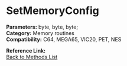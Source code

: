 # SetMemoryConfig

**Parameters:** byte, byte, byte;  
**Category:** Memory routines  
**Compatibility:** C64, MEGA65,  VIC20, PET,  NES  

**Reference Link:**  
[Back to Methods List](../../SUMMARY.md)
